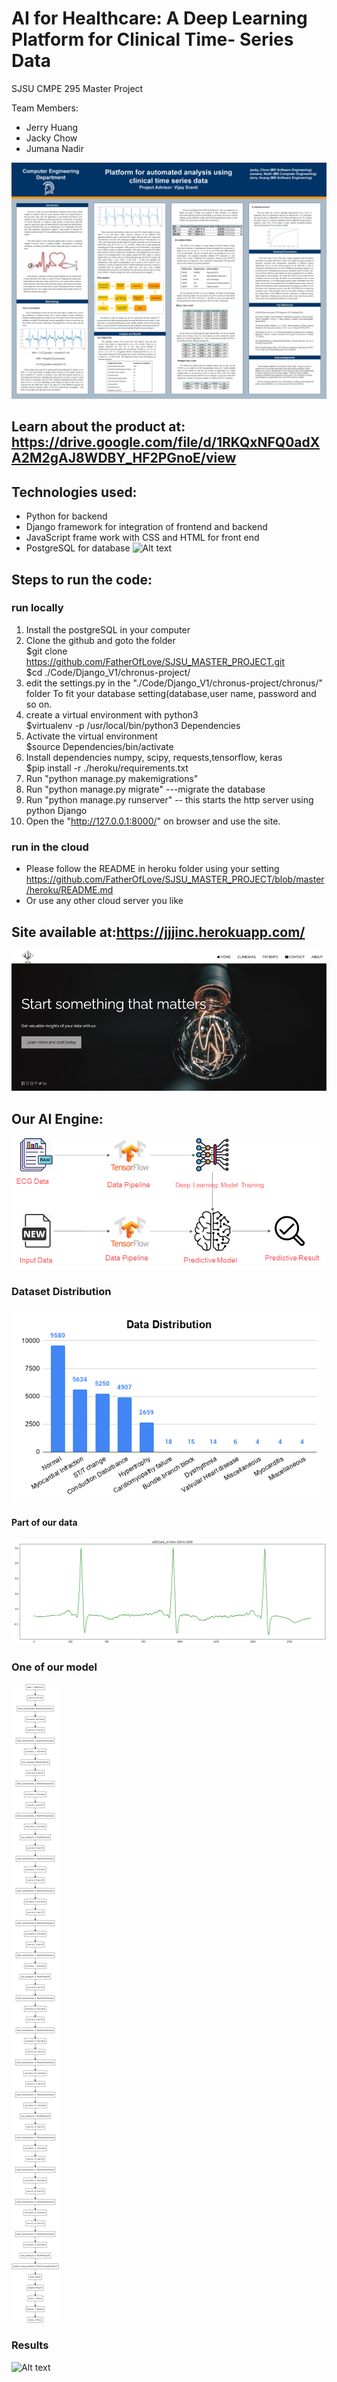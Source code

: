 # AI for Healthcare: A Deep Learning Platform for Clinical Time- Series Data
SJSU CMPE 295 Master Project

Team Members: 
- Jerry Huang
- Jacky Chow
- Jumana Nadir


![alt text](https://github.com/FatherOfLove/SJSU_MASTER_PROJECT/blob/master/S10_Poster.png)

## Learn about the product at: https://drive.google.com/file/d/1RKQxNFQ0adXA2M2gAJ8WDBY_HF2PGnoE/view


## Technologies used:

- Python for backend  
- Django framework for integration of frontend and backend  
- JavaScript frame work with CSS and HTML for front end  
- PostgreSQL for database
![Alt text](image/Stacks.png?raw=true)

## Steps to run the code: 
### run locally
1. Install the postgreSQL in your computer
2. Clone the github and goto the folder  
        $git clone https://github.com/FatherOfLove/SJSU_MASTER_PROJECT.git  
        $cd ./Code/Django_V1/chronus-project/  
3. edit the settings.py in the "./Code/Django_V1/chronus-project/chronus/" folder
	To fit your database setting(database,user name, password and so on.
4. create a virtual environment with python3  
	$virtualenv -p /usr/local/bin/python3 Dependencies  
5. Activate the virtual environment  
	$source Dependencies/bin/activate  
6. Install dependencies numpy, scipy, requests,tensorflow, keras  
	$pip install -r ./heroku/requirements.txt  
7. Run "python manage.py makemigrations" 
8. Run "python manage.py migrate" ---migrate the database
9. Run "python manage.py runserver" -- this starts the http server using python Django 
10. Open the "http://127.0.0.1:8000/" on browser and use the site.  

### run in the cloud
- Please follow the README in heroku folder using your setting
  https://github.com/FatherOfLove/SJSU_MASTER_PROJECT/blob/master/heroku/README.md
- Or use any other cloud server you like

## Site available at:https://jjjinc.herokuapp.com/
![Alt text](image/index.jpg?raw=true) 


## Our AI Engine:
![alt text](https://github.com/FatherOfLove/SJSU_MASTER_PROJECT/blob/master/image/AI%20ENGINE%20.png)

### Dataset Distribution
![Alt text](image/dataset_distribution.png?raw=true)

#### Part of our data 
![Alt text](image/wav_plot.png?raw=true) 


### One of our model
![Alt text](image/model.png?raw=true) 

### Results 
![Alt text](image/results.png?raw=true)

